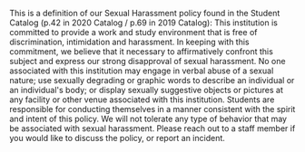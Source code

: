 This is a definition of our Sexual Harassment policy found in the Student Catalog (p.42 in 2020 Catalog / p.69 in 2019 Catalog):
This institution is committed to provide a work and study environment that is free of discrimination, intimidation and harassment. In keeping with this commitment, we believe that it necessary to affirmatively confront this subject and express our strong disapproval of sexual harassment. No one associated with this institution may engage in verbal abuse of a sexual nature; use sexually degrading or graphic words to describe an individual or an individual's body; or display sexually suggestive objects or pictures at any facility or other venue associated with this institution. Students are responsible for conducting themselves in a manner consistent with the spirit and intent of this policy.
We will not tolerate any type of behavior that may be associated with sexual harassment. Please reach out to a staff member if you would like to discuss the policy, or report an incident.